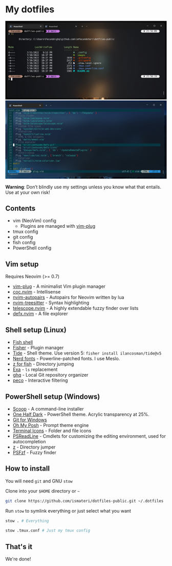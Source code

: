 # My dotfiles

![nvim screenshot](./images/screenshot-1.png)
![nvim screenshot](./images/screenshot-2.png)

**Warning**: Don’t blindly use my settings unless you know what that entails. Use at your own risk!

## Contents

- vim (NeoVim) config
  - Plugins are managed with [vim-plug](https://github.com/junegunn/vim-plug)
- tmux config
- git config
- fish config
- PowerShell config

## Vim setup

Requires Neovim (>= 0.7)

- [vim-plug](https://github.com/junegunn/vim-plug) - A minimalist Vim plugin manager
- [coc.nvim](https://github.com/neoclide/coc.nvim) - Intellisense
- [nvim-autopairs](https://github.com/windwp/nvim-autopairs) - Autopairs for Neovim written by lua
- [nvim-treesitter](https://github.com/nvim-treesitter/nvim-treesitter) - Syntax highlighting
- [telescope.nvim](https://github.com/nvim-telescope/telescope.nvim) - A highly extendable fuzzy finder over lists
- [defx.nvim](https://github.com/Shougo/defx.nvim) - A file explorer

## Shell setup (Linux)

- [Fish shell](https://fishshell.com/)
- [Fisher](https://github.com/jorgebucaran/fisher) - Plugin manager
- [Tide](https://github.com/IlanCosman/tide) - Shell theme. Use version 5: `fisher install ilancosman/tide@v5`
- [Nerd fonts](https://github.com/ryanoasis/nerd-fonts) - Powerline-patched fonts. I use Meslo.
- [z for fish](https://github.com/jethrokuan/z) - Directory jumping
- [Exa](https://the.exa.website/) - `ls` replacement
- [ghq](https://github.com/x-motemen/ghq) - Local Git repository organizer
- [peco](https://github.com/peco/peco) - Interactive filtering

## PowerShell setup (Windows)

- [Scoop](https://scoop.sh/) - A command-line installer
- [One Half Dark](https://github.com/sonph/onehalf) - PowerShell theme. Acrylic transparency at 25%.
- [Git for Windows](https://gitforwindows.org/)
- [Oh My Posh](https://ohmyposh.dev/) - Prompt theme engine
- [Terminal Icons](https://github.com/devblackops/Terminal-Icons) - Folder and file icons
- [PSReadLine](https://docs.microsoft.com/en-us/powershell/module/psreadline/) - Cmdlets for customizing the editing environment, used for autocompletion
- [z](https://www.powershellgallery.com/packages/z) - Directory jumper
- [PSFzf](https://github.com/kelleyma49/PSFzf) - Fuzzy finder

## How to install

You will need `git` and GNU `stow`

Clone into your `$HOME` directory or `~`

```bash
git clone https://github.com/ismateri/dotfiles-public.git ~/.dotfiles
```

Run `stow` to symlink everything or just select what you want

```bash
stow . # Everything
```

```bash
stow .tmux.conf # Just my tmux config
```

## That's it

We're done!

